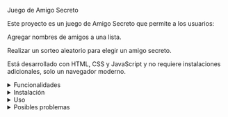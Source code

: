 Juego de Amigo Secreto

Este proyecto es un juego de Amigo Secreto que permite a los usuarios:

Agregar nombres de amigos a una lista.

Realizar un sorteo aleatorio para elegir un amigo secreto.

Está desarrollado con HTML, CSS y JavaScript y no requiere instalaciones adicionales, solo un navegador moderno.

<details> <summary> Funcionalidades</summary>

 Agregar amigos: Escribe un nombre y presiona Adicionar.

 Validación de entrada: Evita campos vacíos con alertas.

 Visualización de la lista: Todos los amigos agregados se muestran en pantalla.

 Sorteo aleatorio: Selecciona un amigo secreto de manera aleatoria y lo muestra en la página.

</details> <details> <summary> Instalación</summary>

Clona el repositorio o descarga los archivos:

git clone <URL_DEL_REPOSITORIO>


Abre el archivo index.html en un navegador moderno (Chrome, Firefox, Edge, etc.).

</details> <details> <summary> Uso</summary>
Paso
  
1	Escribe un nombre en el campo de texto.

2	Haz clic en Adicionar para agregarlo a la lista.

3	Repite el paso anterior para todos los amigos.

4	Presiona Sortear Amigo para descubrir quién es el amigo secreto.

</details> <details> <summary> Posibles problemas</summary>

Intentar sortear sin nombres genera una alerta indicando que la lista está vacía.

No se permite agregar nombres vacíos.
